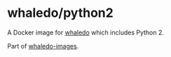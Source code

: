 # whaledo/python2
 
A Docker image for [whaledo](https://github.com/duckinator/whaledo) which includes Python 2.

Part of [whaledo-images](https://github.com/duckinator/whaledo-images).
